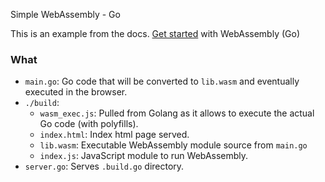 Simple WebAssembly - Go

This is an example from the docs. [Get started](https://github.com/golang/go/wiki/WebAssembly#getting-started)  with WebAssembly (Go)

### What

- `main.go`: Go code that will be converted to `lib.wasm` and eventually executed in the browser.
- `./build`: 
    - `wasm_exec.js`: Pulled from Golang as it allows to execute the actual Go code (with polyfills).
    - `index.html`: Index html page served.
    - `lib.wasm`: Executable WebAssembly module source from `main.go`
    - `index.js`: JavaScript module to run WebAssembly.
- `server.go`: Serves `.build.go` directory.
    
